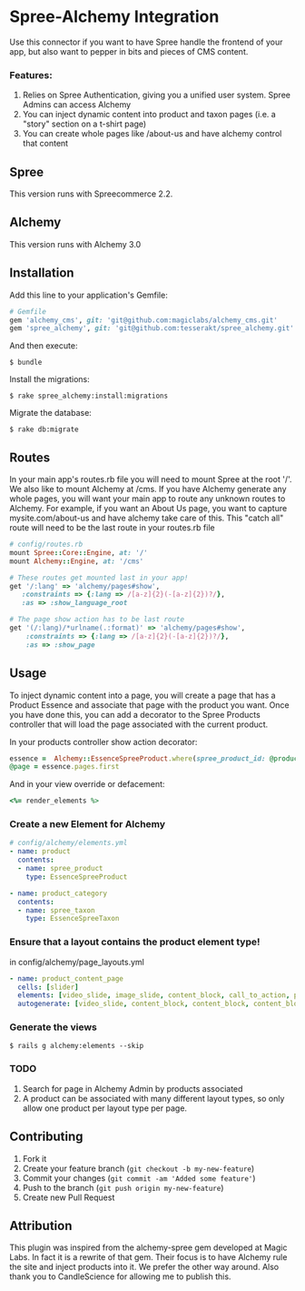 # Spree-Alchemy Integration

Use this connector if you want to have Spree handle the frontend of your app, but also want to pepper in bits and pieces of CMS content.

### Features:

1. Relies on Spree Authentication, giving you a unified user system. Spree Admins can access Alchemy
2. You can inject dynamic content into product and taxon pages (i.e. a "story" section on a t-shirt page)
3. You can create whole pages like /about-us and have alchemy control that content

## Spree

This version runs with Spreecommerce 2.2.

## Alchemy

This version runs with Alchemy 3.0

## Installation

Add this line to your application's Gemfile:

```ruby
# Gemfile
gem 'alchemy_cms', git: 'git@github.com:magiclabs/alchemy_cms.git'
gem 'spree_alchemy', git: 'git@github.com:tesserakt/spree_alchemy.git'
```

And then execute:

```shell
$ bundle
```

Install the migrations:

```shell
$ rake spree_alchemy:install:migrations
```

Migrate the database:

```shell
$ rake db:migrate
```

## Routes

In your main app's routes.rb file you will need to mount Spree at the root '/'. We also like to mount Alchemy at /cms.
If you have Alchemy generate any whole pages, you will want your main app to route any unknown routes to Alchemy. For example,
if you want an About Us page, you want to capture mysite.com/about-us and have alchemy take care of this.   This "catch all" route will
need to be the last route in your routes.rb file

```ruby
# config/routes.rb
mount Spree::Core::Engine, at: '/'
mount Alchemy::Engine, at: '/cms'

# These routes get mounted last in your app!
get '/:lang' => 'alchemy/pages#show',
   :constraints => {:lang => /[a-z]{2}(-[a-z]{2})?/},
   :as => :show_language_root

# The page show action has to be last route
get '(/:lang)/*urlname(.:format)' => 'alchemy/pages#show',
    :constraints => {:lang => /[a-z]{2}(-[a-z]{2})?/},
    :as => :show_page
```

## Usage

To inject dynamic content into a page, you will create a page that has a Product Essence and associate that page with the product you want.
Once you have done this, you can add a decorator to the Spree Products controller that will load the page associated with the current product.

In your products controller show action decorator:

```ruby
essence =  Alchemy::EssenceSpreeProduct.where(spree_product_id: @product.id).first
@page = essence.pages.first
```

And in your view override or defacement:

```ruby
<%= render_elements %>
```

### Create a new Element for Alchemy

```yaml
# config/alchemy/elements.yml
- name: product
  contents:
  - name: spree_product
    type: EssenceSpreeProduct

- name: product_category
  contents:
  - name: spree_taxon
    type: EssenceSpreeTaxon
```

### Ensure that a layout contains the product element type!
in config/alchemy/page_layouts.yml

```yaml
- name: product_content_page
  cells: [slider]
  elements: [video_slide, image_slide, content_block, call_to_action, product]
  autogenerate: [video_slide, content_block, content_block, content_block, call_to_action]
```

### Generate the views

```shell
$ rails g alchemy:elements --skip
```

### TODO

1. Search for page in Alchemy Admin by products associated
2. A product can be associated with many different layout types, so only allow one product per layout type per page.


## Contributing

1. Fork it
2. Create your feature branch (`git checkout -b my-new-feature`)
3. Commit your changes (`git commit -am 'Added some feature'`)
4. Push to the branch (`git push origin my-new-feature`)
5. Create new Pull Request

## Attribution

This plugin was inspired from the alchemy-spree gem developed at Magic Labs. In fact it is a rewrite of that gem.
Their focus is to have Alchemy rule the site and inject products into it. We prefer the other way around.
Also thank you to CandleScience for allowing me to publish this.
